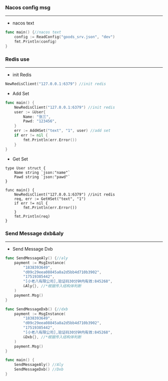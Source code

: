 ### Nacos config msg

------

- nacos text

```go
func main() {//nacos text
	config := ReadConfig("goods_srv.json", "dev")
	fmt.Println(config)
}
```

### Redis use

------

- init Redis

```go
NewRedisClient("127.0.0.1:6379") //init redis
```

- Add Set

```go
func main() {
	NewRedisClient("127.0.0.1:6379") //init redis
	user := &User{
		Name: "张三",
		Pawd: "123456",
	}
	err := AddHSet("text", "1", user) //add set
	if err != nil {
		fmt.Println(err.Error())
	}
}
```

- Get Set

```
type User struct {
	Name string `json:"name"`
	Pawd string `json:"pawd"`
}

func main() {
	NewRedisClient("127.0.0.1:6379") //init redis
	req, err := GetHSet("text", "1")
	if err != nil {
		fmt.Println(err.Error())
	}
	fmt.Println(req)
}
```

### Send Message dxb&aly

------

- Send Message Dxb

```go
func SendMessageAly() {//aly
	payment := MsgInstance(
		"1838393649",
		"d09c29eea08845a8a2d5bb4d710b3902",
		"17519385442",
		"[小老八有限公司],验证码30分钟内有效:845268",
		&Aly{}, //*根据传入结构体判断
	)
	payment.Msg()
}

func SendMessageDxb() {//dxb
	payment := MsgInstance(
		"1838393649",
		"d09c29eea08845a8a2d5bb4d710b3902",
		"17519385442",
		"[小老八有限公司],验证码30分钟内有效:845268",
		&Dxb{}, //*根据传入结构体判断
	)
	payment.Msg()
}

func main() {
	SendMessageAly() //Aly
	SendMessageDxb() //Dxb
}
```

